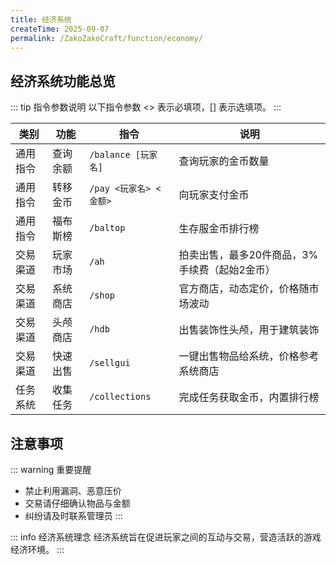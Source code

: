 ```yaml
---
title: 经济系统
createTime: 2025-09-07
permalink: /ZakoZakoCraft/function/economy/
---
```


## 经济系统功能总览

::: tip 指令参数说明
以下指令参数 \<> 表示必填项，[] 表示选填项。
:::

| 类别 | 功能 | 指令 | 说明 |
|------|------|------|------|
| 通用指令 | 查询余额 | `/balance [玩家名]` | 查询玩家的金币数量 |
| 通用指令 | 转移金币 | `/pay <玩家名> <金额>` | 向玩家支付金币 |
| 通用指令 | 福布斯榜 | `/baltop` | 生存服金币排行榜 |
| 交易渠道 | 玩家市场 | `/ah` | 拍卖出售，最多20件商品，3%手续费（起始2金币） |
| 交易渠道 | 系统商店 | `/shop` | 官方商店，动态定价，价格随市场波动 |
| 交易渠道 | 头颅商店 | `/hdb` | 出售装饰性头颅，用于建筑装饰 |
| 交易渠道 | 快速出售 | `/sellgui` | 一键出售物品给系统，价格参考系统商店 |
| 任务系统 | 收集任务 | `/collections` | 完成任务获取金币，内置排行榜 |

## 注意事项

::: warning 重要提醒
- 禁止利用漏洞、恶意压价
- 交易请仔细确认物品与金额
- 纠纷请及时联系管理员
:::

::: info 经济系统理念
经济系统旨在促进玩家之间的互动与交易，营造活跃的游戏经济环境。
:::